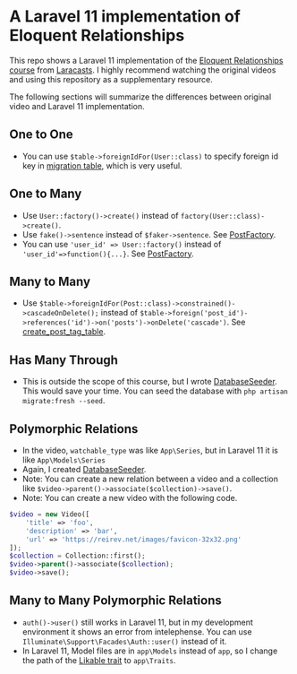 # A Laravel 11 implementation of Eloquent Relationships

This repo shows a Laravel 11 implementation of the [Eloquent Relationships course](https://laracasts.com/series/eloquent-relationships) from [Laracasts](https://laracasts.com/).
I highly recommend watching the original videos and using this repository as a supplementary resource.

The following sections will summarize the differences between original video and Laravel 11 implementation.

## One to One

- You can use `$table->foreignIdFor(User::class)` to specify foreign id key in [migration table](database/migrations/2025_01_03_013940_create_profiles_table.php), which is very useful.

## One to Many

- Use `User::factory()->create()` instead of `factory(User::class)->create()`.
- Use `fake()->sentence` instead of `$faker->sentence`. See [PostFactory](database/factories/PostFactory.php).
- You can use `'user_id' => User::factory()` instead of `'user_id'=>function(){...}`. See [PostFactory](database/factories/PostFactory.php).

## Many to Many

- Use `$table->foreignIdFor(Post::class)->constrained()->cascadeOnDelete();` instead of `$table->foreign('post_id')->references('id')->on('posts')->onDelete('cascade')`. See [create_post_tag_table](database/migrations/2025_01_03_041312_create_post_tag_table.php).

## Has Many Through

- This is outside the scope of this course, but I wrote [DatabaseSeeder](database/seeders/DatabaseSeeder.php). This would save your time. You can seed the database with `php artisan migrate:fresh --seed`.

## Polymorphic Relations

- In the video, `watchable_type` was like `App\Series`, but in Laravel 11 it is like `App\Models\Series`
- Again, I created [DatabaseSeeder](database/seeders/DatabaseSeeder.php).
- Note: You can create a new relation between a video and a collection like `$video->parent()->associate($collection)->save()`.
- Note: You can create a new video with the following code.

```php
$video = new Video([
    'title' => 'foo',
    'description' => 'bar',
    'url' => 'https://reirev.net/images/favicon-32x32.png'
]);
$collection = Collection::first();
$video->parent()->associate($collection);
$video->save();
```

## Many to Many Polymorphic Relations

- `auth()->user()` still works in Laravel 11, but in my development environment it shows an error from intelephense. You can use `Illuminate\Support\Facades\Auth::user()` instead of it.
- In Laravel 11, Model files are in `app\Models` instead of `app`, so I change the path of the [Likable trait](app/Traits/Likable.php) to `app\Traits`.
